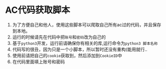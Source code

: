 # AC代码获取脚本

1. 为了方便自己和他人，使用这些脚本可以爬取自己所有ac过的代码，并且保存到本地。
2. 运行的时候请先在代码中把`账号`和`密码`改为自己的
3. 基于`python3`开发，运行前请确保你有相关的库,运行命令为`python3 脚本名称`
4. 代码写的很丑，因为只是一个小脚本，所以暂时还没有重构(能用就行..
5. 使用前请把自己的`cookie`获取到，然后添加到`CookieID`中
6. 在代码里面填上账号和密码
